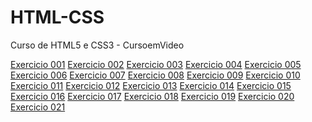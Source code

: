 # HTML-CSS
 Curso de HTML5 e CSS3 - CursoemVideo

 <a href="https://arielmlima.github.io/HTML5-CSS3/EXERCICIOS/EXE001/index.html">Exercicio 001</a>
<a href="https://arielmlima.github.io/HTML5-CSS3/EXERCICIOS/EXE002/index.html">Exercicio 002</a>
<a href="https://arielmlima.github.io/HTML5-CSS3/EXERCICIOS/EXE003/index.html">Exercicio 003</a>
<a href="https://arielmlima.github.io/HTML5-CSS3/EXERCICIOS/EXE004/index.html">Exercicio 004</a>
<a href="https://arielmlima.github.io/HTML5-CSS3/EXERCICIOS/EXE008B/index.html">Exercicio 005</a>
<a href="https://arielmlima.github.io/HTML5-CSS3/EXERCICIOS/EXE006/index.html">Exercicio 006</a>
<a href="https://arielmlima.github.io/HTML5-CSS3/EXERCICIOS/EXE007/index.html">Exercicio 007</a>
<a href="https://arielmlima.github.io/HTML5-CSS3/EXERCICIOS/EXE008/index.html">Exercicio 008</a>
<a href="https://arielmlima.github.io/HTML5-CSS3/EXERCICIOS/EXE009/index.html">Exercicio 009</a>
<a href="https://arielmlima.github.io/HTML5-CSS3/EXERCICIOS/EXE010/index.html">Exercicio 010</a>
<a href="https://arielmlima.github.io/HTML5-CSS3/EXERCICIOS/EXE011/index.html">Exercicio 011</a>
<a href="https://arielmlima.github.io/HTML5-CSS3/EXERCICIOS/EXE012/index.html">Exercicio 012</a>
<a href="https://arielmlima.github.io/HTML5-CSS3/EXERCICIOS/EXE013/index.html">Exercicio 013</a>
<a href="https://arielmlima.github.io/HTML5-CSS3/EXERCICIOS/EXE014/index.html">Exercicio 014</a>
<a href="https://arielmlima.github.io/HTML5-CSS3/EXERCICIOS/EXE015/index.html">Exercicio 015</a>
<a href="https://arielmlima.github.io/HTML5-CSS3/EXERCICIOS/EXE016/index.html">Exercicio 016</a>
<a href="https://arielmlima.github.io/HTML5-CSS3/EXERCICIOS/EXE017/index.html">Exercicio 017</a>
<a href="https://arielmlima.github.io/HTML5-CSS3/EXERCICIOS/EXE018/index.html">Exercicio 018</a>
<a href="https://arielmlima.github.io/HTML5-CSS3/EXERCICIOS/EXE019/index.html">Exercicio 019</a>
<a href="https://arielmlima.github.io/HTML5-CSS3/EXERCICIOS/EXE020/index.html">Exercicio 020</a>
<a href="https://arielmlima.github.io/HTML5-CSS3/EXERCICIOS/EXE021/index.html">Exercicio 021</a>
